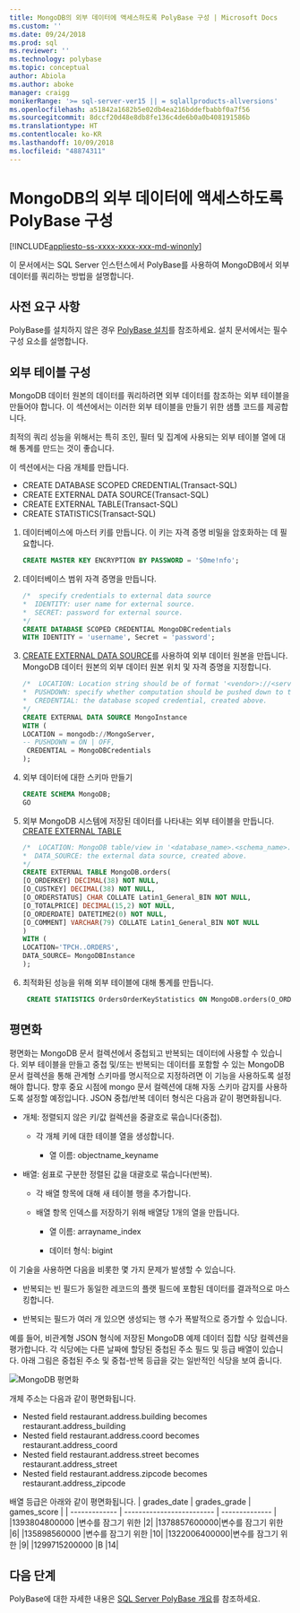 ```yaml
---
title: MongoDB의 외부 데이터에 액세스하도록 PolyBase 구성 | Microsoft Docs
ms.custom: ''
ms.date: 09/24/2018
ms.prod: sql
ms.reviewer: ''
ms.technology: polybase
ms.topic: conceptual
author: Abiola
ms.author: aboke
manager: craigg
monikerRange: '>= sql-server-ver15 || = sqlallproducts-allversions'
ms.openlocfilehash: a51842a1682b5e02db4ea216bddefbabbf0a7f56
ms.sourcegitcommit: 8dccf20d48e8db8fe136c4de6b0a0b408191586b
ms.translationtype: HT
ms.contentlocale: ko-KR
ms.lasthandoff: 10/09/2018
ms.locfileid: "48874311"
---
```

# <a name="configure-polybase-to-access-external-data-in-mongodb"></a>MongoDB의 외부 데이터에 액세스하도록 PolyBase 구성

[!INCLUDE[appliesto-ss-xxxx-xxxx-xxx-md-winonly](../../includes/appliesto-ss-xxxx-xxxx-xxx-md-winonly.md)]

이 문서에서는 SQL Server 인스턴스에서 PolyBase를 사용하여 MongoDB에서 외부 데이터를 쿼리하는 방법을 설명합니다.

## <a name="prerequisites"></a>사전 요구 사항

PolyBase를 설치하지 않은 경우 [PolyBase 설치](polybase-installation.md)를 참조하세요. 설치 문서에서는 필수 구성 요소를 설명합니다.

## <a name="configure-an-external-table"></a>외부 테이블 구성

MongoDB 데이터 원본의 데이터를 쿼리하려면 외부 데이터를 참조하는 외부 테이블을 만들어야 합니다. 이 섹션에서는 이러한 외부 테이블을 만들기 위한 샘플 코드를 제공합니다.

최적의 쿼리 성능을 위해서는 특히 조인, 필터 및 집계에 사용되는 외부 테이블 열에 대해 통계를 만드는 것이 좋습니다.

이 섹션에서는 다음 개체를 만듭니다.

- CREATE DATABASE SCOPED CREDENTIAL(Transact-SQL)
- CREATE EXTERNAL DATA SOURCE(Transact-SQL)
- CREATE EXTERNAL TABLE(Transact-SQL)
- CREATE STATISTICS(Transact-SQL)

1.    데이터베이스에 마스터 키를 만듭니다. 이 키는 자격 증명 비밀을 암호화하는 데 필요합니다.

      ```sql
      CREATE MASTER KEY ENCRYPTION BY PASSWORD = 'S0me!nfo';  
      ```

1.   데이터베이스 범위 자격 증명을 만듭니다.

     ```sql
     /*  specify credentials to external data source
     *  IDENTITY: user name for external source.  
     *  SECRET: password for external source.
     */
     CREATE DATABASE SCOPED CREDENTIAL MongoDBCredentials 
     WITH IDENTITY = 'username', Secret = 'password';
     ```

1.  [CREATE EXTERNAL DATA SOURCE](../../t-sql/statements/create-external-data-source-transact-sql.md)를 사용하여 외부 데이터 원본을 만듭니다. MongoDB 데이터 원본의 외부 데이터 원본 위치 및 자격 증명을 지정합니다.

     ```sql
     /*  LOCATION: Location string should be of format '<vendor>://<server>[:<port>]'.
    *  PUSHDOWN: specify whether computation should be pushed down to the source. ON by default.
    *  CREDENTIAL: the database scoped credential, created above.
    */  
    CREATE EXTERNAL DATA SOURCE MongoInstance
    WITH (
    LOCATION = mongodb://MongoServer,
    -- PUSHDOWN = ON | OFF,
      CREDENTIAL = MongoDBCredentials
    );
     ```

1. 외부 데이터에 대한 스키마 만들기

     ```sql
     CREATE SCHEMA MongoDB;
     GO
     ```

1.  외부 MongoDB 시스템에 저장된 데이터를 나타내는 외부 테이블을 만듭니다. [CREATE EXTERNAL TABLE](../../t-sql/statements/create-external-table-transact-sql.md)

     ```sql
     /*  LOCATION: MongoDB table/view in '<database_name>.<schema_name>.<object_name>' format
     *  DATA_SOURCE: the external data source, created above.
     */
     CREATE EXTERNAL TABLE MongoDB.orders(
     [O_ORDERKEY] DECIMAL(38) NOT NULL,
     [O_CUSTKEY] DECIMAL(38) NOT NULL,
     [O_ORDERSTATUS] CHAR COLLATE Latin1_General_BIN NOT NULL,
     [O_TOTALPRICE] DECIMAL(15,2) NOT NULL,
     [O_ORDERDATE] DATETIME2(0) NOT NULL,
     [O_COMMENT] VARCHAR(79) COLLATE Latin1_General_BIN NOT NULL
     )
     WITH (
     LOCATION='TPCH..ORDERS',
     DATA_SOURCE= MongoDBInstance
     );
     ```

1. 최적화된 성능을 위해 외부 테이블에 대해 통계를 만듭니다.

     ```sql
      CREATE STATISTICS OrdersOrderKeyStatistics ON MongoDB.orders(O_ORDERKEY) WITH FULLSCAN;
     ```

## <a name="flattening"></a>평면화
 평면화는 MongoDB 문서 컬렉션에서 중첩되고 반복되는 데이터에 사용할 수 있습니다. 외부 테이블을 만들고 중첩 및/또는 반복되는 데이터를 포함할 수 있는 MongoDB 문서 컬렉션을 통해 관계형 스키마를 명시적으로 지정하려면 이 기능을 사용하도록 설정해야 합니다. 향후 중요 시점에 mongo 문서 컬렉션에 대해 자동 스키마 감지를 사용하도록 설정할 예정입니다.
JSON 중첩/반복 데이터 형식은 다음과 같이 평면화됩니다.

* 개체: 정렬되지 않은 키/값 컬렉션을 중괄호로 묶습니다(중첩).

   - 각 개체 키에 대한 테이블 열을 생성합니다.

     * 열 이름: objectname_keyname

* 배열: 쉼표로 구분한 정렬된 값을 대괄호로 묶습니다(반복).

   - 각 배열 항목에 대해 새 테이블 행을 추가합니다.

   - 배열 항목 인덱스를 저장하기 위해 배열당 1개의 열을 만듭니다.

     * 열 이름: arrayname_index

     * 데이터 형식: bigint

이 기술을 사용하면 다음을 비롯한 몇 가지 문제가 발생할 수 있습니다.

* 반복되는 빈 필드가 동일한 레코드의 플랫 필드에 포함된 데이터를 결과적으로 마스킹합니다.

* 반복되는 필드가 여러 개 있으면 생성되는 행 수가 폭발적으로 증가할 수 있습니다.

예를 들어, 비관계형 JSON 형식에 저장된 MongoDB 예제 데이터 집합 식당 컬렉션을 평가합니다. 각 식당에는 다른 날짜에 할당된 중첩된 주소 필드 및 등급 배열이 있습니다. 아래 그림은 중첩된 주소 및 중첩-반복 등급을 갖는 일반적인 식당을 보여 줍니다.

![MongoDB 평면화](../../relational-databases/polybase/media/mongo-flattening.png " MongoDB 식당 평면화")

개체 주소는 다음과 같이 평면화됩니다.

* Nested field restaurant.address.building becomes restaurant.address_building
* Nested field restaurant.address.coord becomes restaurant.address_coord
* Nested field restaurant.address.street becomes restaurant.address_street
* Nested field restaurant.address.zipcode becomes restaurant.address_zipcode

배열 등급은 아래와 같이 평면화됩니다.
| grades_date | grades_grade  | games_score | 
| ------------- | ------------------------- | -------------- |
|1393804800000 |변수를 잠그기 위한 |2|
|1378857600000|변수를 잠그기 위한 |6|
|135898560000 |변수를 잠그기 위한 |10|
|1322006400000|변수를 잠그기 위한 |9|
|1299715200000 |B |14|

## <a name="next-steps"></a>다음 단계

PolyBase에 대한 자세한 내용은 [SQL Server PolyBase 개요](polybase-guide.md)를 참조하세요.
